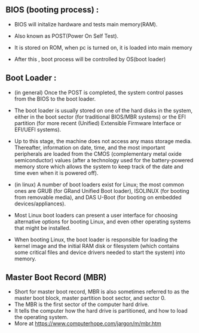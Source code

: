 ## BIOS (booting process) : 

* BIOS will initalize hardware and tests main memory(RAM).

* Also known as POST(Power On Self Test).

* It is stored on ROM, when pc is turned on, it is loaded into main memory

* After this , boot process will be controlled by OS(boot loader)

## Boot Loader : 
 - (in general) Once the POST is completed, the system control passes from the BIOS to the boot loader. 
 - The boot loader is usually stored on one of the hard disks in the system, either in the boot sector (for traditional BIOS/MBR systems) or the EFI partition (for more recent (Unified) Extensible Firmware Interface or EFI/UEFI systems). 
 - Up to this stage, the machine does not access any mass storage media. Thereafter, information on date, time, and the most important peripherals are loaded from the CMOS (complementary metal oxide semiconductor) values (after a technology used for the battery-powered memory store which allows the system to keep track of the date and time even when it is powered off).
 
 - (in linux) A number of boot loaders exist for Linux; the most common ones are GRUB (for GRand Unified Boot loader), ISOLINUX (for booting from removable media), and DAS U-Boot (for booting on embedded devices/appliances). 
 - Most Linux boot loaders can present a user interface for choosing alternative options for booting Linux, and even other operating systems that might be installed. 
 - When booting Linux, the boot loader is responsible for loading the kernel image and the initial RAM disk or filesystem (which contains some critical files and device drivers needed to start the system) into memory.
 
## Master Boot Record (MBR)

- Short for master boot record, MBR is also sometimes referred to as the master boot block, master partition boot sector, and sector 0. 
- The MBR is the first sector of the computer hard drive. 
- It tells the computer how the hard drive is partitioned, and how to load the operating system.
- More at https://www.computerhope.com/jargon/m/mbr.htm

